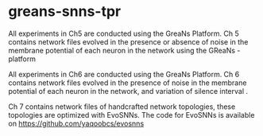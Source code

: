 # greans-snns-tpr
All experiments in Ch5 are conducted using the GreaNs Platform. Ch 5 contains network files evolved in the presence or absence of noise in the membrane potential of each neuron in the network using the GReaNs -platform

All experiments in Ch6 are conducted using the GreaNs Platform. Ch 6 contains network files evolved  in the presence of noise in the membrane potential of each neuron in the network, and variation of silence interval . 

Ch 7 contains network files of handcrafted network topologies, these topologies are optimized with EvoSNNs. The code for EvoSNNs is available on  https://github.com/yaqoobcs/evosnns
